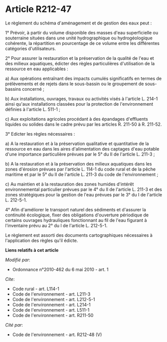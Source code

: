# Article R212-47

Le règlement du schéma d'aménagement et de gestion des eaux peut : 

1° Prévoir, à partir du volume disponible des masses d'eau superficielle ou souterraine situées dans une unité hydrographique
ou hydrogéologique cohérente, la répartition en pourcentage de ce volume entre les différentes catégories d'utilisateurs. 

2° Pour assurer la restauration et la préservation de la qualité de l'eau et des milieux aquatiques, édicter des règles
particulières d'utilisation de la ressource en eau applicables : 

a) Aux opérations entraînant des impacts cumulés significatifs en termes de prélèvements et de rejets dans le sous-bassin ou
le groupement de sous-bassins concerné ; 

b) Aux installations, ouvrages, travaux ou activités visés à l'article L. 214-1 ainsi qu'aux installations classées pour la
protection de l'environnement définies à l'article L. 511-1 ; 

c) Aux exploitations agricoles procédant à des épandages d'effluents liquides ou solides dans le cadre prévu par les articles
R. 211-50 à R. 211-52. 

3° Edicter les règles nécessaires : 

a) A la restauration et à la préservation qualitative et quantitative de la ressource en eau dans les aires d'alimentation
des captages d'eau potable d'une importance particulière prévues par le 5° du II de l'article L. 211-3 ; 

b) A la restauration et à la préservation des milieux aquatiques dans les zones d'érosion prévues par l'article L. 114-1 du
code rural et de la pêche maritime  et par le 5° du II de l'article L. 211-3 du code de l'environnement ; 

c) Au maintien et à la restauration des zones humides d'intérêt environnemental particulier prévues par le 4° du II de
l'article L. 211-3 et des zones stratégiques pour la gestion de l'eau prévues par le 3° du I de l'article L. 212-5-1. 

4° Afin d'améliorer le transport naturel des sédiments et d'assurer la continuité écologique, fixer des obligations
d'ouverture périodique de certains ouvrages hydrauliques fonctionnant au fil de l'eau figurant à l'inventaire prévu au 2° du
I de l'article L. 212-5-1. 

Le règlement est assorti des documents cartographiques nécessaires à l'application des règles qu'il édicte.

**Liens relatifs à cet article**

_Modifié par_:

  - Ordonnance n°2010-462 du 6 mai 2010 - art. 1

_Cite_:

  - Code rural - art. L114-1
  - Code de l'environnement - art. L211-3
  - Code de l'environnement - art. L212-5-1
  - Code de l'environnement - art. L214-1
  - Code de l'environnement - art. L511-1
  - Code de l'environnement - art. R211-50

_Cité par_:

  - Code de l'environnement - art. R212-48 (V)

